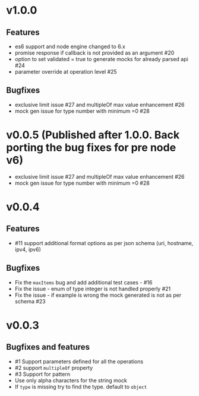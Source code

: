 # v1.0.0
## Features
- es6 support and node engine changed to 6.x
- promise response if callback is not provided as an argument #20
- option to set validated = true to generate mocks for already parsed api #24
- parameter override at operation level #25

## Bugfixes
- exclusive limit issue #27 and multipleOf max value enhancement #26
- mock gen issue for type number with minimum =0 #28

# v0.0.5 (Published after 1.0.0. Back porting the bug fixes for pre node v6)

- exclusive limit issue #27 and multipleOf max value enhancement #26
- mock gen issue for type number with minimum =0 #28

# v0.0.4
## Features
- #11 support additional format options as per json schema (uri, hostname, ipv4, ipv6)

## Bugfixes
- Fix the `maxItems` bug and add additional test cases - #16
- Fix the issue - enum of type integer is not handled properly #21
- Fix the issue - if example is wrong the mock generated is not as per schema #23

# v0.0.3

## Bugfixes and features

- #1 Support parameters defined for all the operations
- #2 support `multipleOf` property
- #3 Support for pattern
- Use only alpha characters for the string mock
- If `type` is missing try to find the type. default to `object`
